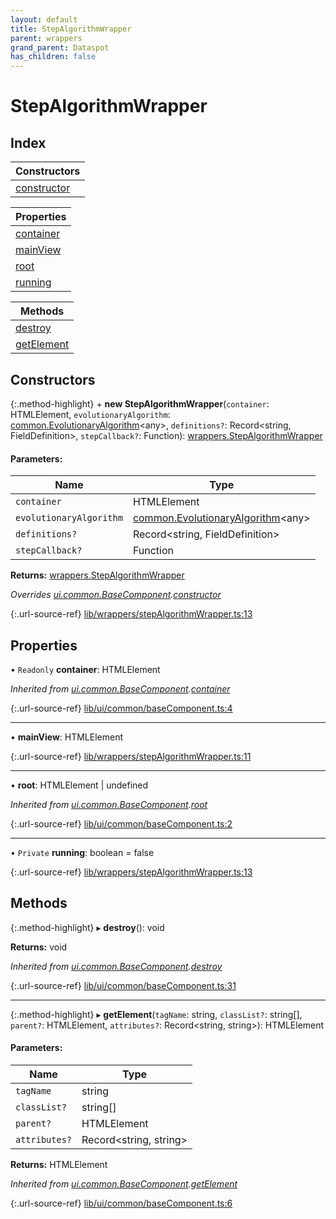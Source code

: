 ```yaml
---
layout: default
title: StepAlgorithmWrapper
parent: wrappers
grand_parent: Dataspot
has_children: false
---
```


# StepAlgorithmWrapper

## Index

| Constructors |
|-----------|
| [constructor](#constructor) |

| Properties |
|-----------|
| [container](#container) |
| [mainView](#mainview) |
| [root](#root) |
| [running](#running) |

| Methods |
|-----------|
| [destroy](#destroy) |
| [getElement](#getelement) |

## Constructors

{:.method-highlight}
\+ **new StepAlgorithmWrapper**(`container`: HTMLElement, `evolutionaryAlgorithm`: [common.EvolutionaryAlgorithm](../common_evolutionaryalgorithm)\<any>, `definitions?`: Record\<string, FieldDefinition>, `stepCallback?`: Function): [wrappers.StepAlgorithmWrapper](../wrappers_stepalgorithmwrapper)

#### Parameters:

Name | Type |
------ | ------ |
`container` | HTMLElement |
`evolutionaryAlgorithm` | [common.EvolutionaryAlgorithm](../common_evolutionaryalgorithm)\<any> |
`definitions?` | Record\<string, FieldDefinition> |
`stepCallback?` | Function |

**Returns:** [wrappers.StepAlgorithmWrapper](../wrappers_stepalgorithmwrapper)

*Overrides [ui.common.BaseComponent](../ui_common_basecomponent).[constructor](../ui_common_basecomponent#constructor)*

{:.url-source-ref}
[lib/wrappers/stepAlgorithmWrapper.ts:13](https://github.com/ascentcore/dataspot/blob/236fcea/lib/wrappers/stepAlgorithmWrapper.ts#L13)

## Properties

• `Readonly` **container**: HTMLElement

*Inherited from [ui.common.BaseComponent](../ui_common_basecomponent).[container](../ui_common_basecomponent#container)*

{:.url-source-ref}
[lib/ui/common/baseComponent.ts:4](https://github.com/ascentcore/dataspot/blob/236fcea/lib/ui/common/baseComponent.ts#L4)

___

•  **mainView**: HTMLElement

{:.url-source-ref}
[lib/wrappers/stepAlgorithmWrapper.ts:11](https://github.com/ascentcore/dataspot/blob/236fcea/lib/wrappers/stepAlgorithmWrapper.ts#L11)

___

•  **root**: HTMLElement \| undefined

*Inherited from [ui.common.BaseComponent](../ui_common_basecomponent).[root](../ui_common_basecomponent#root)*

{:.url-source-ref}
[lib/ui/common/baseComponent.ts:2](https://github.com/ascentcore/dataspot/blob/236fcea/lib/ui/common/baseComponent.ts#L2)

___

• `Private` **running**: boolean = false

{:.url-source-ref}
[lib/wrappers/stepAlgorithmWrapper.ts:13](https://github.com/ascentcore/dataspot/blob/236fcea/lib/wrappers/stepAlgorithmWrapper.ts#L13)

## Methods

{:.method-highlight}
▸ **destroy**(): void

**Returns:** void

*Inherited from [ui.common.BaseComponent](../ui_common_basecomponent).[destroy](../ui_common_basecomponent#destroy)*

{:.url-source-ref}
[lib/ui/common/baseComponent.ts:31](https://github.com/ascentcore/dataspot/blob/236fcea/lib/ui/common/baseComponent.ts#L31)

___

{:.method-highlight}
▸ **getElement**(`tagName`: string, `classList?`: string[], `parent?`: HTMLElement, `attributes?`: Record\<string, string>): HTMLElement

#### Parameters:

Name | Type |
------ | ------ |
`tagName` | string |
`classList?` | string[] |
`parent?` | HTMLElement |
`attributes?` | Record\<string, string> |

**Returns:** HTMLElement

*Inherited from [ui.common.BaseComponent](../ui_common_basecomponent).[getElement](../ui_common_basecomponent#getelement)*

{:.url-source-ref}
[lib/ui/common/baseComponent.ts:6](https://github.com/ascentcore/dataspot/blob/236fcea/lib/ui/common/baseComponent.ts#L6)
